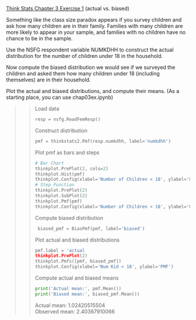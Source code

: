 [Think Stats Chapter 3 Exercise 1](http://greenteapress.com/thinkstats2/html/thinkstats2004.html#toc31) (actual vs. biased)  
  
Something like the class size paradox appears if you survey children and ask how many children are in their family. Families with many children are more likely to appear in your sample, and families with no children have no chance to be in the sample.  

Use the NSFG respondent variable NUMKDHH to construct the actual distribution for the number of children under 18 in the household.  
  
Now compute the biased distribution we would see if we surveyed the children and asked them how many children under 18 (including themselves) are in their household.  
  
Plot the actual and biased distributions, and compute their means. (As a starting place, you can use chap03ex.ipynb)
  
>> Load data  
>> ```python
>> resp = nsfg.ReadFemResp()
>> ```
>>
>> Construct distribution  
>> ```python
>> pmf = thinkstats2.Pmf(resp.numkdhh, label='numkdhh')
>> ```
>>
>> Plot pmf as bars and steps  
>> ```python 
>> # Bar Chart
>> thinkplot.PrePlot(2, cols=2)
>> thinkplot.Hist(pmf)
>> thinkplot.Config(xlabel='Number of Children < 18', ylabel='PMF')
>> # Step Function
>> thinkplot.PrePlot(2)
>> thinkplot.SubPlot(2)
>> thinkplot.Pmf(pmf)
>> thinkplot.Config(xlabel='Number of Children < 18', ylabel='PMF')
>> ```
>>
>> Compute biased distribution  
>> ```python
>>  biased_pmf = BiasPmf(pmf, label='biased')
>> ```
>> 
>> Plot actual and biased distributions  
>> ```python
>> pmf.label = 'actual
>> thinkplot.PrePlot(2)
>> thinkplot.Pmfs([pmf, biased_pmf])
>> thinkplot.Config(xlabel='Num Kid < 18', ylabel='PMF')
>> ```
>> 
>> Compute actual and biased means  
>> ```python
>> print('Actual mean:', pmf.Mean())
>> print('Biased mean:', biased_pmf.Mean())
>> ```
>> Actual mean: 1.02420515504  
>> Observed mean: 2.40367910066  

